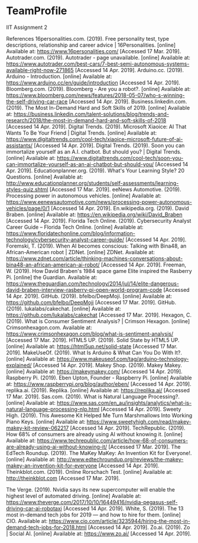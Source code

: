 # TeamProfile
IIT Assignment 2

References
16personalities.com. (2019). Free personality test, type descriptions, relationship and career advice | 16Personalities. [online] Available at: https://www.16personalities.com/ [Accessed 17 Mar. 2019].
Autotrader.com. (2019). Autotrader - page unavailable. [online] Available at: https://www.autotrader.com/best-cars/7-best-semi-autonomous-systems-available-right-now-271865 [Accessed 14 Apr. 2019].
Arduino.cc. (2019). Arduino - Introduction. [online] Available at: https://www.arduino.cc/en/guide/introduction [Accessed 14 Apr. 2019].
Bloomberg.com. (2019). Bloomberg - Are you a robot?. [online] Available at: https://www.bloomberg.com/news/features/2018-05-07/who-s-winning-the-self-driving-car-race [Accessed 14 Apr. 2019].
Business.linkedin.com. (2019). The Most In-Demand Hard and Soft Skills of 2019. [online] Available at: https://business.linkedin.com/talent-solutions/blog/trends-and-research/2018/the-most-in-demand-hard-and-soft-skills-of-2018 [Accessed 14 Apr. 2019].
Digital Trends. (2019). Microsoft Xiaoice: AI That Wants To Be Your Friend | Digital Trends. [online] Available at: https://www.digitaltrends.com/cool-tech/xiaoice-microsoft-future-of-ai-assistants/ [Accessed 14 Apr. 2019].
Digital Trends. (2019). Soon you can immortalize yourself as an A.I. chatbot. But should you? | Digital Trends. [online] Available at: https://www.digitaltrends.com/cool-tech/soon-you-can-immortalize-yourself-as-an-ai-chatbot-but-should-you/ [Accessed 14 Apr. 2019].
Educationplanner.org. (2019). What's Your Learning Style? 20 Questions. [online] Available at: http://www.educationplanner.org/students/self-assessments/learning-styles-quiz.shtml [Accessed 17 Mar. 2019].
eeNews Automotive. (2019). Processing power in autonomous vehicles. [online] Available at: https://www.eenewsautomotive.com/news/processing-power-autonomous-vehicles/page/0/1 [Accessed 14 Apr. 2019].
En.wikipedia.org. (2019). David Braben. [online] Available at: https://en.wikipedia.org/wiki/David_Braben [Accessed 14 Apr. 2019].
Florida Tech Online. (2019). Cybersecurity Analyst Career Guide – Florida Tech Online. [online] Available at: https://www.floridatechonline.com/blog/information-technology/cybersecurity-analyst-career-guide/ [Accessed 14 Apr. 2019].
Foremski, T. (2019). When AI becomes conscious: Talking with Bina48, an African-American robot | ZDNet. [online] ZDNet. Available at: https://www.zdnet.com/article/thinking-machines-conversations-about-bina48-an-african-american-ai-robot/ [Accessed 14 Apr. 2019].
Freeman, W. (2019). How David Braben's 1984 space game Elite inspired the Rasberry Pi. [online] the Guardian. Available at: https://www.theguardian.com/technology/2014/jul/14/elite-dangerous-david-braben-interview-rasberry-pi-open-world-program-code [Accessed 14 Apr. 2019].
GitHub. (2019). bfelbo/DeepMoji. [online] Available at: https://github.com/bfelbo/DeepMoji [Accessed 17 Mar. 2019].
GitHub. (2019). lukalabs/cakechat. [online] Available at: https://github.com/lukalabs/cakechat [Accessed 17 Mar. 2019].
Hexagon, C. (2019). What is Consumer Sentiment Analysis? | Crimson Hexagon. [online] Crimsonhexagon.com. Available at: https://www.crimsonhexagon.com/blog/what-is-sentiment-analysis/ [Accessed 17 Mar. 2019].
HTML5 UP. (2019). Solid State by HTML5 UP. [online] Available at: https://html5up.net/solid-state [Accessed 17 Mar. 2019].
MakeUseOf. (2019). What Is Arduino & What Can You Do With It?. [online] Available at: https://www.makeuseof.com/tag/arduino-technology-explained/ [Accessed 14 Apr. 2019].
Makey Shop. (2019). Makey Makey. [online] Available at: https://makeymakey.com/ [Accessed 14 Apr. 2019].
Raspberry Pi. (2019). Eben Upton, Founder - Raspberry Pi. [online] Available at: https://www.raspberrypi.org/blog/author/eben/ [Accessed 14 Apr. 2019].
replika.ai. (2019). Replika. [online] Available at: https://replika.ai/ [Accessed 17 Mar. 2019].
Sas.com. (2019). What is Natural Language Processing?. [online] Available at: https://www.sas.com/en_au/insights/analytics/what-is-natural-language-processing-nlp.html [Accessed 14 Apr. 2019].
Sweety High. (2019). This Awesome Kit Helped Me Turn Marshmallows Into Working Piano Keys. [online] Available at: https://www.sweetyhigh.com/read/makey-makey-kit-review-062217 [Accessed 14 Apr. 2019].
TechRepublic. (2019). How 68% of consumers are already using AI without knowing it. [online] Available at: https://www.techrepublic.com/article/how-68-of-consumers-are-already-using-ai-without-knowing-it/ [Accessed 17 Mar. 2019].
The EdTech Roundup. (2019). The MaKey MaKey: An Invention Kit for Everyone!. [online] Available at: http://www.edtechroundup.org/reviews/the-makey-makey-an-invention-kit-for-everyone [Accessed 14 Apr. 2019].
Theinkblot.com. (2019). Online Rorschach Test. [online] Available at: http://theinkblot.com [Accessed 17 Mar. 2019].

The Verge. (2019). Nvidia says its new supercomputer will enable the highest level of automated driving. [online] Available at: https://www.theverge.com/2017/10/10/16449416/nvidia-pegasus-self-driving-car-ai-robotaxi [Accessed 14 Apr. 2019].
White, S. (2019). The 13 most in-demand tech jobs for 2019 — and how to hire for them. [online] CIO. Available at: https://www.cio.com/article/3235944/hiring-the-most-in-demand-tech-jobs-for-2018.html [Accessed 14 Apr. 2019].
Zo.ai. (2019). Zo | Social AI. [online] Available at: https://www.zo.ai/ [Accessed 14 Apr. 2019].






